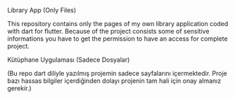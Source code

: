 Library App (Only Files)

This repository contains only the pages of my own library application coded with dart for flutter. Because of the project consists some of sensitive informations you have to get the permission to have an access for complete project.

Kütüphane Uygulaması (Sadece Dosyalar)

(Bu repo dart diliyle yazılmış projemin sadece sayfalarını içermektedir. Proje bazı hassas bilgiler içerdiğinden dolayı projenin tam hali için onay almanız gerekir.)

